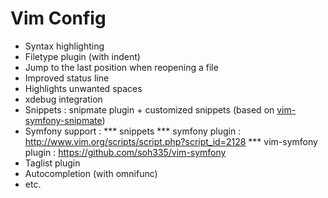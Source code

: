 Vim Config
==========

* Syntax highlighting
* Filetype plugin (with indent) 
* Jump to the last position when reopening a file
* Improved status line
* Highlights unwanted spaces
* xdebug integration
* Snippets : snipmate plugin + customized snippets (based on [vim-symfony-snipmate](https://github.com/themouette/vim-symfony-snipmate))
* Symfony support :
*** snippets
*** symfony plugin : http://www.vim.org/scripts/script.php?script_id=2128
*** vim-symfony plugin : https://github.com/soh335/vim-symfony
* Taglist plugin
* Autocompletion (with omnifunc)
* etc.
